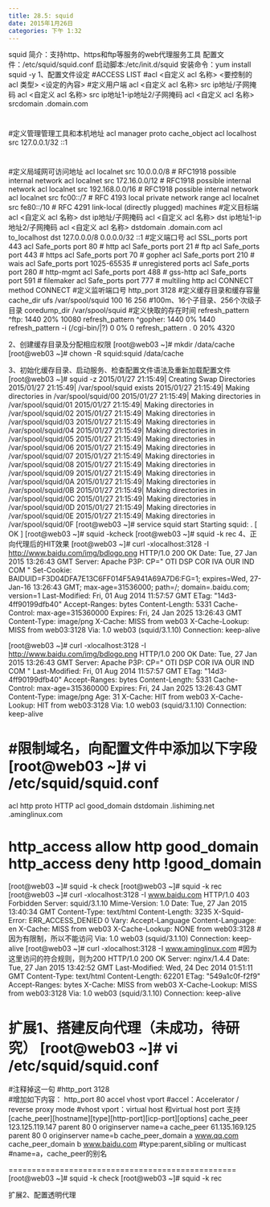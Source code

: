 ```yaml
---
title: 28.5: squid
date: 2015年1月26日
categories: 下午 1:32
---
```

 
squid
简介：支持http、https和ftp等服务的web代理服务工具
配置文件：/etc/squid/squid.conf
启动脚本:/etc/init.d/squid
安装命令：yum install squid -y
1、配置文件设定
#ACCESS LIST
#acl <自定义 acl 名称> <要控制的 acl 类型> <设定的內容>
#定义用户端
acl <自定义 acl 名称> src ip地址/子网掩码
acl <自定义 acl 名称> src ip地址1-ip地址2/子网掩码
acl <自定义 acl 名称> srcdomain .domain.com
#
#定义管理管理工具和本机地址
acl manager proto cache_object
acl localhost src 127.0.0.1/32 ::1
#
#定义局域网可访问地址
acl localnet src 10.0.0.0/8     # RFC1918 possible internal network
acl localnet src 172.16.0.0/12  # RFC1918 possible internal network
acl localnet src 192.168.0.0/16 # RFC1918 possible internal network
acl localnet src fc00::/7       # RFC 4193 local private network range
acl localnet src fe80::/10      # RFC 4291 link-local (directly plugged) machines
#定义目标端
acl <自定义 acl 名称> dst ip地址/子网掩码
acl <自定义 acl 名称> dst ip地址1-ip地址2/子网掩码
acl <自定义 acl 名称> dstdomain .domain.com
acl to_localhost dst 127.0.0.0/8 0.0.0.0/32 ::1
#定义端口号
acl SSL_ports port 443
acl Safe_ports port 80          # http
acl Safe_ports port 21          # ftp
acl Safe_ports port 443         # https
acl Safe_ports port 70          # gopher
acl Safe_ports port 210         # wais
acl Safe_ports port 1025-65535  # unregistered ports
acl Safe_ports port 280         # http-mgmt
acl Safe_ports port 488         # gss-http
acl Safe_ports port 591         # filemaker
acl Safe_ports port 777         # multiling http
acl CONNECT method CONNECT
#定义监听端口号
http_port 3128
#定义缓存目录和缓存容量
cache_dir ufs /var/spool/squid 100 16 256   #100m、16个子目录、256个次级子目录
coredump_dir /var/spool/squid
#定义快取的存在时间
refresh_pattern ^ftp:           1440    20%     10080
refresh_pattern ^gopher:        1440    0%      1440
refresh_pattern -i (/cgi-bin/|\?) 0     0%      0
refresh_pattern .               0       20%     4320
 
2、创建缓存目录及分配相应权限
[root@web03 ~]# mkdir /data/cache
[root@web03 ~]# chown -R squid:squid /data/cache
 
3、初始化缓存目录、启动服务、检查配置文件语法及重新加载配置文件
[root@web03 ~]# squid -z
2015/01/27 21:15:49| Creating Swap Directories
2015/01/27 21:15:49| /var/spool/squid exists
2015/01/27 21:15:49| Making directories in /var/spool/squid/00
2015/01/27 21:15:49| Making directories in /var/spool/squid/01
2015/01/27 21:15:49| Making directories in /var/spool/squid/02
2015/01/27 21:15:49| Making directories in /var/spool/squid/03
2015/01/27 21:15:49| Making directories in /var/spool/squid/04
2015/01/27 21:15:49| Making directories in /var/spool/squid/05
2015/01/27 21:15:49| Making directories in /var/spool/squid/06
2015/01/27 21:15:49| Making directories in /var/spool/squid/07
2015/01/27 21:15:49| Making directories in /var/spool/squid/08
2015/01/27 21:15:49| Making directories in /var/spool/squid/09
2015/01/27 21:15:49| Making directories in /var/spool/squid/0A
2015/01/27 21:15:49| Making directories in /var/spool/squid/0B
2015/01/27 21:15:49| Making directories in /var/spool/squid/0C
2015/01/27 21:15:49| Making directories in /var/spool/squid/0D
2015/01/27 21:15:49| Making directories in /var/spool/squid/0E
2015/01/27 21:15:49| Making directories in /var/spool/squid/0F
[root@web03 ~]# service squid start
Starting squid: .                                          [  OK  ]
[root@web03 ~]# squid -kcheck
[root@web03 ~]# squid -k rec
4、正向代理后的HIT效果
[root@web03 ~]# curl -xlocalhost:3128 -I http://www.baidu.com/img/bdlogo.png
HTTP/1.0 200 OK
Date: Tue, 27 Jan 2015 13:26:43 GMT
Server: Apache
P3P: CP=" OTI DSP COR IVA OUR IND COM "
Set-Cookie: BAIDUID=F3D04DFA7E13C6FF014F5A941A69A7D6:FG=1; expires=Wed, 27-Jan-16 13:26:43 GMT; max-age=31536000; path=/; domain=.baidu.com; version=1
Last-Modified: Fri, 01 Aug 2014 11:57:57 GMT
ETag: "14d3-4ff90199dfb40"
Accept-Ranges: bytes
Content-Length: 5331
Cache-Control: max-age=315360000
Expires: Fri, 24 Jan 2025 13:26:43 GMT
Content-Type: image/png
X-Cache: MISS from web03
X-Cache-Lookup: MISS from web03:3128
Via: 1.0 web03 (squid/3.1.10)
Connection: keep-alive
 
[root@web03 ~]# curl -xlocalhost:3128 -I http://www.baidu.com/img/bdlogo.png
HTTP/1.0 200 OK
Date: Tue, 27 Jan 2015 13:26:43 GMT
Server: Apache
P3P: CP=" OTI DSP COR IVA OUR IND COM "
Last-Modified: Fri, 01 Aug 2014 11:57:57 GMT
ETag: "14d3-4ff90199dfb40"
Accept-Ranges: bytes
Content-Length: 5331
Cache-Control: max-age=315360000
Expires: Fri, 24 Jan 2025 13:26:43 GMT
Content-Type: image/png
Age: 31
X-Cache: HIT from web03
X-Cache-Lookup: HIT from web03:3128
Via: 1.0 web03 (squid/3.1.10)
Connection: keep-alive
#
#限制域名，向配置文件中添加以下字段
[root@web03 ~]# vi /etc/squid/squid.conf
============================================
acl http proto HTTP
acl good_domain dstdomain .lishiming.net .aminglinux.com
 
http_access allow http good_domain
http_access deny http !good_domain
============================================
[root@web03 ~]# squid -k check
[root@web03 ~]# squid -k rec
[root@web03 ~]# curl -xlocalhost:3128 -I www.baidu.com 
HTTP/1.0 403 Forbidden
Server: squid/3.1.10
Mime-Version: 1.0
Date: Tue, 27 Jan 2015 13:40:34 GMT
Content-Type: text/html
Content-Length: 3235
X-Squid-Error: ERR_ACCESS_DENIED 0
Vary: Accept-Language
Content-Language: en
X-Cache: MISS from web03
X-Cache-Lookup: NONE from web03:3128    #因为有限制，所以不能访问
Via: 1.0 web03 (squid/3.1.10)
Connection: keep-alive
[root@web03 ~]# curl -xlocalhost:3128 -I www.aminglinux.com   #因为这里访问的符合规则，则为200
HTTP/1.0 200 OK
Server: nginx/1.4.4
Date: Tue, 27 Jan 2015 13:42:52 GMT
Last-Modified: Wed, 24 Dec 2014 01:51:11 GMT
Content-Type: text/html
Content-Length: 62201
ETag: "549a1c0f-f2f9"
Accept-Ranges: bytes
X-Cache: MISS from web03
X-Cache-Lookup: MISS from web03:3128
Via: 1.0 web03 (squid/3.1.10)
Connection: keep-alive
 
扩展1、搭建反向代理（未成功，待研究）
[root@web03 ~]# vi /etc/squid/squid.conf
=================================================
#注释掉这一句
#http_port 3128  
#增加如下内容：
http_port 80 accel vhost vport
#accel：Accelerator / reverse proxy mode
#vhost vport：virtual host 和virtual host port 支持
[cache_peer][hostname][type][http-port][icp-port][options]
cache_peer 123.125.119.147 parent 80 0 originserver name=a 
cache_peer 61.135.169.125 parent 80 0 originserver name=b 
cache_peer_domain a www.qq.com 
cache_peer_domain b www.baidu.com 
#type:parent,sibling or multicast
#name=a，cache_peer的别名
 
=================================================
[root@web03 ~]# squid -k check
[root@web03 ~]# squid -k rec
 
扩展2、配置透明代理
 
